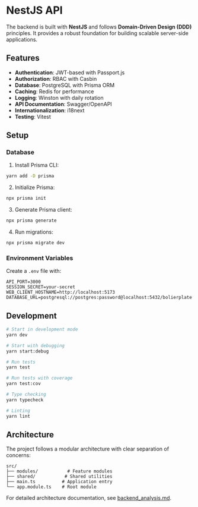 # NestJS API

The backend is built with **NestJS** and follows **Domain-Driven Design (DDD)** principles. It provides a robust foundation for building scalable server-side applications.

## Features

- **Authentication**: JWT-based with Passport.js
- **Authorization**: RBAC with Casbin
- **Database**: PostgreSQL with Prisma ORM
- **Caching**: Redis for performance
- **Logging**: Winston with daily rotation
- **API Documentation**: Swagger/OpenAPI
- **Internationalization**: i18next
- **Testing**: Vitest

## Setup

### Database

1. Install Prisma CLI:
```sh
yarn add -D prisma
```

2. Initialize Prisma:
```sh
npx prisma init
```

3. Generate Prisma client:
```sh
npx prisma generate
```

4. Run migrations:
```sh
npx prisma migrate dev
```

### Environment Variables

Create a `.env` file with:
```
API_PORT=3000
SESSION_SECRET=your-secret
WEB_CLIENT_HOSTNAME=http://localhost:5173
DATABASE_URL=postgresql://postgres:password@localhost:5432/bolierplate
```

## Development

```sh
# Start in development mode
yarn dev

# Start with debugging
yarn start:debug

# Run tests
yarn test

# Run tests with coverage
yarn test:cov

# Type checking
yarn typecheck

# Linting
yarn lint
```

## Architecture

The project follows a modular architecture with clear separation of concerns:

```
src/
├── modules/           # Feature modules
├── shared/           # Shared utilities
├── main.ts          # Application entry
└── app.module.ts    # Root module
```

For detailed architecture documentation, see [backend_analysis.md](./backend_analysis.md).
